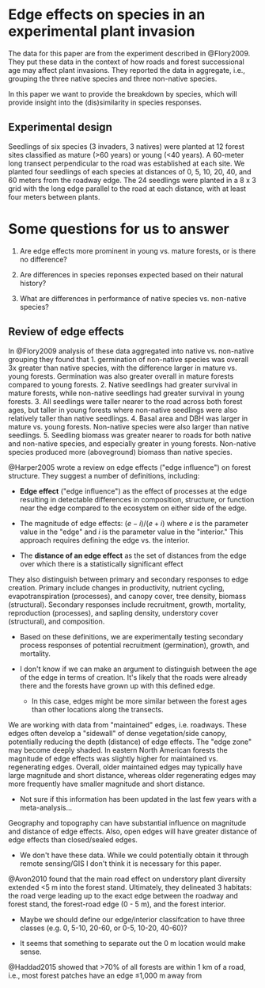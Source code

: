 # Edge effects on species in an experimental plant invasion

The data for this paper are from the experiment described in @Flory2009. They put these data in the context of how roads and forest successional age may affect plant invasions. They reported the data in aggregate, i.e., grouping the three native species and three non-native species. 

In this paper we want to provide the breakdown by species, which will provide insight into the (dis)similarity in species responses.

## Experimental design
Seedlings of six species (3 invaders, 3 natives) were planted at 12 forest sites classified as mature (>60 years) or young (<40 years). A 60-meter long transect perpendicular to the road was established at each site. We planted four seedlings of each species at distances of 0, 5, 10, 20, 40, and 60 meters from the roadway edge. The 24 seedlings were planted in a 8 x 3 grid with the long edge parallel to the road at each distance, with at least four meters between plants.


# Some questions for us to answer

1. Are edge effects more prominent in young vs. mature forests, or is there no difference?

2. Are differences in species reponses expected based on their natural history?

3. What are differences in performance of native species vs. non-native species?


## Review of edge effects

In @Flory2009 analysis of these data aggregated into native vs. non-native grouping they found that 1. germination of non-native species was overall 3x greater than native species, with the difference larger in mature vs. young forests. Germination was also greater overall in mature forests compared to young forests. 2. Native seedlings had greater survival in mature forests, while non-native seedlings had greater survival in young forests. 3. All seedlings were taller nearer to the road across both forest ages, but taller in young forests where non-native seedlings were also relatively taller than native seedlings. 4. Basal area and DBH was larger in mature vs. young forests. Non-native species were also larger than native seedlings. 5. Seedling biomass was greater nearer to roads for both native and non-native species, and especially greater in young forests. Non-native species produced more (aboveground) biomass than native species.

@Harper2005 wrote a review on edge effects ("edge influence") on forest structure. They suggest a number of definitions, including: 

- **Edge effect** ("edge influence") as the effect of processes at the edge resulting in detectable differences in composition, structure, or function near the edge compared to the ecosystem on either side of the edge.

- The magnitude of edge effects: $(e-i)/(e+i)$ where *e* is the parameter value in the "edge" and *i* is the parameter value in the "interior." This approach requires defining the edge vs. the interior.

- The **distance of an edge effect** as the set of distances from the edge over which there is a statistically significant effect

They also distinguish between primary and secondary responses to edge creation. Primary include changes in productivity, nutrient cycling, evapotranspiration (processes), and canopy cover, tree density, biomass (structural). Secondary responses include recruitment, growth, mortality, reproduction (processes), and sapling density, understory cover (structural), and composition.

 - Based on these definitions, we are experimentally testing secondary process responses of potential recruitment (germination), growth, and mortality.
 
 - I don't know if we can make an argument to distinguish between the age of the edge in terms of creation. It's likely that the roads were already there and the forests have grown up with this defined edge.
 
   - In this case, edges might be more similar between the forest ages than other locations along the transects.
 
We are working with data from "maintained" edges, i.e. roadways. These edges often develop a "sidewall" of dense vegetation/side canopy, potentially reducing the depth (distance) of edge effects. The "edge zone" may become deeply shaded. In eastern North American forests the magnitude of edge effects was slightly higher for maintained vs. regenerating edges. Overall, older maintained edges may typically have large magnitude and short distance, whereas older regenerating edges may more frequently have smaller magnitude and short distance. 

 - Not sure if this information has been updated in the last few years with a meta-analysis...

Geography and topography can have substantial influence on magnitude and distance of edge effects. Also, open edges will have greater distance of edge effects than closed/sealed edges.

 - We don't have these data. While we could potentially obtain it through remote sensing/GIS I don't think it is necessary for this paper.

@Avon2010 found that the main road effect on understory plant diversity extended <5 m into the forest stand. Ultimately, they delineated 3 habitats: the road verge leading up to the exact edge between the roadway and forest stand, the forest-road edge (0 - 5 m), and the forest interior. 

 - Maybe we should define our edge/interior classifcation to have three classes (e.g. 0, 5-10, 20-60, or 0-5, 10-20, 40-60)?
 
 - It seems that something to separate out the 0 m location would make sense.


@Haddad2015 showed that >70% of all forests are within 1 km of a road, i.e., most forest patches have an edge ≤1,000 m away from 

 

 